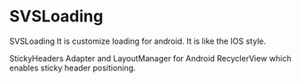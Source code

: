 # SVSLoading
SVSLoading It is customize loading for android. It is like the IOS style.

StickyHeaders
Adapter and LayoutManager for Android RecyclerView which enables sticky header positioning.

